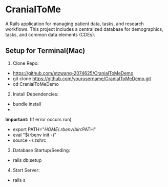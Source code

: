 # CranialToMe

A Rails application for managing patient data, tasks, and research workflows. This project includes a centralized database for demographics, tasks, and common data elements (CDEs).

## Setup for Terminal(Mac)
1. Clone Repo:
- https://github.com/etzwang-2074625/CranialToMeDemo
- git clone https://github.com/yourusername/CranialToMeDemo.git
- cd CranialToMeDemo

2. Install Dependencies:
- bundle install
- 
**Important:** (If error occurs run)
- export PATH="$HOME/.rbenv/bin:$PATH"
- eval "$(rbenv init -)" 
- source ~/.zshrc

3. Database Startup/Seeding:
- rails db:setup

4. Start Server:
- rails s



